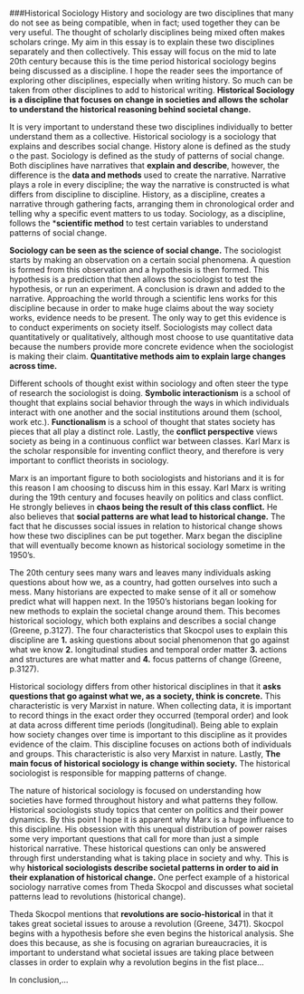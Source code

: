 ###Historical Sociology
History and sociology are two disciplines that many do not see as being compatible, when in fact; used together they can be very useful. The thought of scholarly disciplines being mixed often makes scholars cringe. My aim in this essay is to explain these two disciplines separately and then collectively. This essay will focus on the mid to late 20th century because this is the time period historical sociology begins being discussed as a discipline. I hope the reader sees the importance of exploring other disciplines, especially when writing history. So much can be taken from other disciplines to add to historical writing. **Historical Sociology is a discipline that focuses on change in societies and allows the scholar to understand the historical reasoning behind societal change.**

It is very important to understand these two disciplines individually to better understand them as a collective. Historical sociology is a sociology that explains and describes social change. History alone is defined as the study o the past. Sociology is defined as the study of patterns of social change. Both disciplines have narratives that **explain and describe**, however, the difference is the **data and methods** used to create the narrative. Narrative plays a role in every discipline; the way the narrative is constructed is what differs from discipline to discipline. History, as a discipline, creates a narrative through gathering facts, arranging them in chronological order and telling why a specific event matters to us today. Sociology, as a discipline, follows the ***scientific method** to test certain variables to understand patterns of social change. 

**Sociology can be seen as the science of social change.** The sociologist starts by making an observation on a certain social phenomena. A question is formed from this observation and a hypothesis is then formed. This hypothesis is a prediction that then allows the sociologist to test the hypothesis, or run an experiment. A conclusion is drawn and added to the narrative. Approaching the world through a scientific lens works for this discipline because in order to make huge claims about the way society works, evidence needs to be present. The only way to get this evidence is to conduct experiments on society itself. Sociologists may collect data quantitatively or qualitatively, although most choose to use quantitative data because the numbers provide more concrete evidence when the sociologist is making their claim. **Quantitative methods aim to explain large changes across time.** 

Different schools of thought exist within sociology and often steer the type of research the sociologist is doing. **Symbolic interactionism** is a school of thought that explains social behavior through the ways in which individuals interact with one another and the social institutions around them (school, work etc.). **Functionalism** is a school of thought that states society has pieces that all play a distinct role. Lastly, the **conflict perspective** views society as being in a continuous conflict war between classes. Karl Marx is the scholar responsible for inventing conflict theory, and therefore is very important to conflict theorists in sociology. 

Marx is an important figure to both sociologists and historians and it is for this reason I am choosing to discuss him in this essay. Karl Marx is writing during the 19th century and focuses heavily on politics and class conflict. He strongly believes in **chaos being the result of this class conflict.** He also believes that **social patterns are what lead to historical change.** The fact that he discusses social issues in relation to historical change shows how these two disciplines can be put together. Marx began the discipline that will eventually become known as historical sociology sometime in the 1950’s. 

The 20th century sees many wars and leaves many individuals asking questions about how we, as a country, had gotten ourselves into such a mess. Many historians are expected to make sense of it all or somehow predict what will happen next. In the 1950’s historians began looking for new methods to explain the societal change around them.   This becomes historical sociology, which both explains and describes a social change (Greene, p.3127). The four characteristics that Skocpol uses to explain this discipline are **1.** asking questions about social phenomenon that go against what we know **2.** longitudinal studies and temporal order matter **3.** actions and structures are what matter and **4.** focus patterns of change (Greene, p.3127).

Historical sociology differs from other historical disciplines in that it **asks questions that go against what we, as a society, think is concrete.** This characteristic is very Marxist in nature. When collecting data, it is important to record things in the exact order they occurred (temporal order) and look at data across different time periods (longitudinal). Being able to explain how society changes over time is important to this discipline as it provides evidence of the claim. This discipline focuses on actions both of individuals and groups. This characteristic is also very Marxist in nature. Lastly, **The main focus of historical sociology is change within society.** The historical sociologist is responsible for mapping patterns of change. 

The nature of historical sociology is focused on understanding how societies have formed throughout history and what patterns they follow. Historical sociologists study topics that center on politics and their power dynamics. By this point I hope it is apparent why Marx is a huge influence to this discipline. His obsession with this unequal distribution of power raises some very important questions that call for more than just a simple historical narrative. These historical questions can only be answered through first understanding what is taking place in society and why. This is why **historical sociologists describe societal patterns in order to aid in their explanation of historical change.** One perfect example of a historical sociology narrative comes from Theda Skocpol and discusses what societal patterns lead to revolutions (historical change). 

Theda Skocpol mentions that **revolutions are socio-historical** in that it takes great societal issues to arouse a revolution (Greene, 3471). Skocpol begins with a hypothesis before she even begins the historical analysis. She does this because, as she is focusing on agrarian bureaucracies, it is important to understand what societal issues are taking place between classes in order to explain why a revolution begins in the fist place…

In conclusion,…


